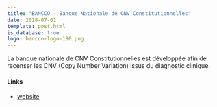 ```yaml
---
title: "BANCCO - Banque Nationale de CNV Constitutionnelles"
date: 2018-07-01
template: post.html
is_database: true
logo: bancco-logo-180.png
---
```


La banque nationale de CNV Constitutionnelles est développée afin de recenser les CNV (Copy Number Variation) issus du diagnostic clinique.

<!--more-->

#### Links

* [website](https://bancco.fr)

